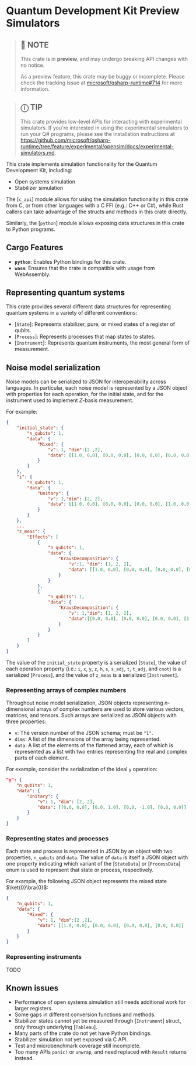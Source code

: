 <!-- NB: This README is formatted for use with `cargo doc`, and makes use of
         rustdoc-specific extensions to Markdown.

         To generate and view the documentation for this crate locally, please
         run:

         $ cargo +nightly doc --features python --open
-->

# Quantum Development Kit Preview Simulators

> ## **📝** NOTE
>
> This crate is in **preview**, and may undergo breaking API changes with no notice.
>
> As a preview feature, this crate may be buggy or incomplete. Please check the tracking issue at [microsoft/qsharp-runtime#714](https://github.com/microsoft/qsharp-runtime/issues/714) for more information.

> ## **ⓘ** TIP
>
> This crate provides low-level APIs for interacting with experimental simulators. If you're interested in using the experimental simulators to run your Q# programs, please see the installation instructions at <https://github.com/microsoft/qsharp-runtime/tree/feature/experimental/opensim/docs/experimental-simulators.md>.

This crate implements simulation functionality for the Quantum Development Kit, including:

- Open systems simulation
- Stabilizer simulation

The [`c_api`] module allows for using the simulation functionality in this crate from C, or from other languages with a C FFI (e.g.: C++ or C#), while Rust callers can take advantage of the structs and methods in this crate directly.

Similarly, the [`python`] module allows exposing data structures in this crate to Python programs.

## Cargo Features

- **`python`**: Enables Python bindings for this crate.
- **`wasm`**: Ensures that the crate is compatible with usage from WebAssembly.

## Representing quantum systems

This crate provides several different data structures for representing quantum systems in a variety of different conventions:

- [`State`]\: Represents stabilizer, pure, or mixed states of a register of qubits.
- [`Process`]\: Represents processes that map states to states.
- [`Instrument`]\: Represents quantum instruments, the most general form of measurement.

## Noise model serialization

Noise models can be serialized to JSON for interoperability across languages. In particular, each noise model is represented by a JSON object with properties for each operation, for the initial state, and for the instrument used to implement $Z$-basis measurement.

For example:

```json
{
    "initial_state": {
        "n_qubits": 1,
        "data": {
            "Mixed": {
                "v": 1, "dim":[2 ,2],
                "data": [[1.0, 0.0], [0.0, 0.0], [0.0, 0.0], [0.0, 0.0]]
            }
        }
    },
    "i": {
        "n_qubits": 1,
        "data": {
            "Unitary": {
                "v": 1,"dim": [2, 2],
                "data": [[1.0, 0.0], [0.0, 0.0], [0.0, 0.0], [1.0, 0.0]]
            }
        }
    },
    ...
    "z_meas": {
        "Effects": [
            {
                "n_qubits": 1,
                "data": {
                    "KrausDecomposition": {
                        "v":1, "dim": [1, 2, 2],
                        "data": [[1.0, 0.0], [0.0, 0.0], [0.0, 0.0], [0.0, 0.0]]
                    }
                }
            },
            {
                "n_qubits": 1,
                "data": {
                    "KrausDecomposition": {
                        "v": 1,"dim": [1, 2, 2],
                        "data":[[0.0, 0.0], [0.0, 0.0], [0.0, 0.0], [1.0, 0.0]]
                    }
                }
            }
        ]
    }
}
```

The value of the `initial_state` property is a serialized [`State`], the value of each operation property (i.e.: `i`, `x`, `y`, `z`, `h`, `s`, `s_adj`, `t`, `t_adj`, and `cnot`) is a serialized [`Process`], and the value of `z_meas` is a serialized [`Instrument`].

### Representing arrays of complex numbers

Throughout noise model serialization, JSON objects representing $n$-dimensional arrays of complex numbers are used to store various vectors, matrices, and tensors. Such arrays are serialized as JSON objects with three properties:

- `v`: The version number of the JSON schema; must be `"1"`.
- `dims`: A list of the dimensions of the array being represented.
- `data`: A list of the elements of the flattened array, each of which is represented as a list with two entries representing the real and complex parts of each element.

For example, consider the serialization of the ideal `y` operation:

```json
"y": {
    "n_qubits": 1,
    "data": {
        "Unitary": {
            "v": 1, "dim": [2, 2],
            "data": [[0.0, 0.0], [0.0, 1.0], [0.0, -1.0], [0.0, 0.0]]
        }
    }
}
```

### Representing states and processes

Each state and process is represented in JSON by an object with two properties, `n_qubits` and `data`. The value of `data` is itself a JSON object with one property indicating which variant of the [`StateData`] or [`ProcessData`] enum is used to represent that state or process, respectively.

For example, the following JSON object represents the mixed state $\ket{0}\bra{0}$:

```json
{
    "n_qubits": 1,
    "data": {
        "Mixed": {
            "v": 1, "dim":[2 ,2],
            "data": [[1.0, 0.0], [0.0, 0.0], [0.0, 0.0], [0.0, 0.0]]
        }
    }
}
```

### Representing instruments

TODO

## Known issues

- Performance of open systems simulation still needs additional work for larger registers.
- Some gaps in different conversion functions and methods.
- Stabilizer states cannot yet be measured through [`Instrument`] struct, only through underlying [`Tableau`].
- Many parts of the crate do not yet have Python bindings.
- Stabilizer simulation not yet exposed via C API.
- Test and microbenchmark coverage still incomplete.
- Too many APIs `panic!` or `unwrap`, and need replaced with `Result` returns instead.
